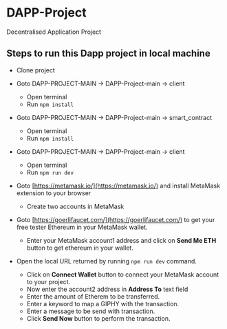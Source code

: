 # DAPP-Project
Decentralised Application Project

## Steps to run this Dapp project in local machine 
* Clone project
* Goto DAPP-PROJECT-MAIN  -> DAPP-Project-main -> client
    * Open terminal 
    * Run `npm install`
  
* Goto DAPP-PROJECT-MAIN  -> DAPP-Project-main -> smart_contract
    * Open terminal 
    * Run `npm install`
  
* Goto DAPP-PROJECT-MAIN  -> DAPP-Project-main -> client
    * Open terminal
    * Run `npm run dev`

* Goto [https://metamask.io/](https://metamask.io/) and install MetaMask extension to your browser
    * Create two accounts in MetaMask
* Goto [https://goerlifaucet.com/](https://goerlifaucet.com/) to get your free tester Ethereum in your MetaMask wallet.
    * Enter your MetaMask account1 address and click on **Send Me ETH** button to get ethereum in your wallet.

* Open the local URL returned by running  `npm run dev` command.
    * Click on **Connect Wallet** button to connect your MetaMask account to your project.
    * Now enter the account2 address in **Address To** text field 
    * Enter the amount of Etherem to be transferred.
    * Enter a keyword to map a GIPHY with the transaction.
    * Enter a message to be send with transaction.
    * Click **Send Now** button to perform the transaction.



 
 
  
  

